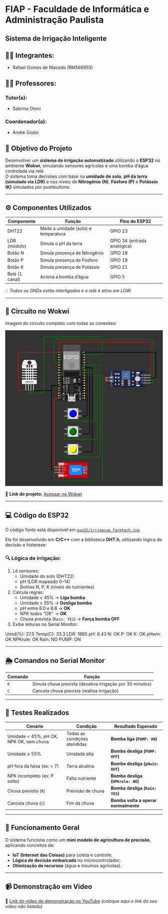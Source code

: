 # FIAP - Faculdade de Informática e Administração Paulista

## Sistema de Irrigação Inteligente

## 👨‍🎓 Integrantes:
- Rafael Gomes de Macedo (RM566955)

## 👩‍🏫 Professores:

### Tutor(a):
- Sabrina Otoni
### Coordenador(a):
- André Godoi

## 🎯 Objetivo do Projeto
Desenvolver um **sistema de irrigação automatizado** utilizando o **ESP32** no ambiente **Wokwi**, simulando sensores agrícolas e uma bomba d’água controlada via relé.  
O sistema toma decisões com base na **umidade do solo**, **pH da terra (simulado via LDR)** e nos níveis de **Nitrogênio (N)**, **Fósforo (P)** e **Potássio (K)** simulados por pushbuttons.

---

## ⚙️ Componentes Utilizados
| Componente | Função | Pino do ESP32 |
|-------------|---------|---------------|
| DHT22 | Mede a umidade (solo) e temperatura | GPIO 23 |
| LDR (módulo) | Simula o pH da terra | GPIO 34 (entrada analógica) |
| Botão N | Simula presença de Nitrogênio | GPIO 18 |
| Botão P | Simula presença de Fósforo | GPIO 19 |
| Botão K | Simula presença de Potássio | GPIO 21 |
| Relé (1 canal) | Aciona a bomba d’água | GPIO 5 |

💡 *Todos os GNDs estão interligados e o relé é ativo em LOW.*

---

## 🔌 Circuito no Wokwi
Imagem do circuito completo com todas as conexões:

![Circuito Wokwi](wokwi/Circuito.png) 

🔗 **Link do projeto:** [Acessar no Wokwi](./wokwi/link_projeto.txt)

---

## 💻 Código do ESP32
O código fonte está disponível em [`esp32/irrigacao_farmtech.ino`](esp32/projeto.ino).

Ele foi desenvolvido em **C/C++** com a biblioteca **DHT.h**, utilizando lógica de decisão e histerese:

### 🔍 Lógica de irrigação:
1. Lê sensores:
   - Umidade do solo (DHT22)
   - pH (LDR mapeado 0–14)
   - Botões N, P, K (níveis de nutrientes)
2. Calcula regras:
   - Umidade < 45% → **Liga bomba**
   - Umidade ≥ 55% → **Desliga bomba**
   - pH entre 6.0 e 6.8 → **OK**
   - NPK todos “OK” → **OK**
   - Chuva prevista (`Rain: YES`) → **Força bomba OFF**
3. Exibe leituras no Serial Monitor:

Umid(%): 27.5 Temp(C): 33.3 LDR: 1880 pH: 6.43
N: OK P: OK K: OK pHwin: OK NPKrule: OK Rain: NO PUMP: ON

---

## 🌦️ Comandos no Serial Monitor
| Comando | Função |
|----------|---------|
| `R` | Simula chuva prevista (desativa irrigação por 30 minutos) |
| `C` | Cancela chuva prevista (reativa irrigação) |

---

## 🧪 Testes Realizados

| Cenário | Condição | Resultado Esperado |
|----------|-----------|--------------------|
| Umidade < 45%, pH OK, NPK OK, sem chuva | Todas as condições atendidas | **Bomba liga (`PUMP: ON`)** |
| Umidade ≥ 55% | Umidade alta | **Bomba desliga (`PUMP: OFF`)** |
| pH fora da faixa (ex: > 7) | Terra alcalina | **Bomba desliga (`pHwin: OUT`)** |
| NPK incompleto (ex: P solto) | Falta nutriente | **Bomba desliga (`NPKrule: NO`)** |
| Chuva prevista (`R`) | Previsão de chuva | **Bomba desliga (`Rain: YES`)** |
| Cancela chuva (`C`) | Fim da chuva | **Bomba volta a operar normalmente** |

---

## 🧠 Funcionamento Geral

O sistema funciona como um **mini modelo de agricultura de precisão**, aplicando conceitos de:
- **IoT (Internet das Coisas)** para coleta e controle;
- **Lógica de decisão embarcada** no microcontrolador;
- **Otimização de recursos** (água e insumos agrícolas).

---

## 📹 Demonstração em Vídeo
🎥 [Link do vídeo de demonstração no YouTube](https://youtube.com/) *(coloque aqui o link do seu vídeo não listado)*
